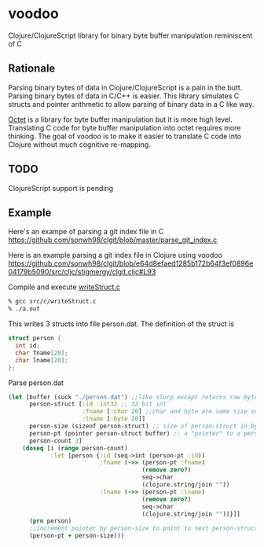 # voodoo
Clojure/ClojureScript library for binary byte buffer manipulation reminiscent of C

## Rationale
Parsing binary bytes of data in Clojure/ClojureScript is a pain in the butt. Parsing binary bytes of data in C/C++ is easier. This library simulates C structs and pointer arithmetic to allow parsing of binary data in a C like way.

[Octet](https://github.com/funcool/octet) is a library for byte buffer manipulation but it is more high level.
Translating C code for byte buffer manipulation into octet requires more thinking. The goal of voodoo is to make
it easier to translate C code into Clojure without much cognitive re-mapping.

## TODO
ClojureScript support is pending

## Example

Here's an exampe of parsing a git index file in C
https://github.com/sonwh98/clgit/blob/master/parse_git_index.c

Here is an example parsing a git index file in Clojure using voodoo
https://github.com/sonwh98/clgit/blob/e64d8efaed1285b172b64f3ef0896e04179b5090/src/cljc/stigmergy/clgit.cljc#L93

Compile and execute [writeStruct.c](https://github.com/sonwh98/voodoo/blob/master/src/c/writeStruct.c)

```bash
% gcc src/c/writeStruct.c
% ./a.out
```

This writes 3 structs into file person.dat. The definition of the struct is

```C
struct person { 
  int id; 
  char fname[20]; 
  char lname[20]; 
}; 
```

Parse person.dat 

```Clojure
(let [buffer (suck "./person.dat") ;;like slurp except returns raw bytes
      person-struct [:id :int32 ;; 32 bit int
                     :fname [:char 20] ;;char and byte are same size so it doesn't matter which you use
                     :lname [:byte 20]]
      person-size (sizeof person-struct) ;; size of person-struct in bytes
      person-pt (pointer person-struct buffer) ;; a "pointer" to a person-struct 
      person-count 3]
    (doseq [i (range person-count)
            :let [person {:id (seq->int (person-pt :id))
                          :fname (->> (person-pt :fname)
                                      (remove zero?)
                                      seq->char
                                      (clojure.string/join ""))
                          :lname (->> (person-pt :lname)
                                      (remove zero?)
                                      seq->char
                                      (clojure.string/join ""))}]]
      (prn person)
      ;;increment pointer by person-size to point to next person-struct in the buffer
      (person-pt + person-size)))
```
